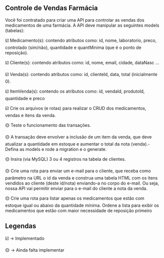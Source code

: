 ## Controle de Vendas Farmácia 

Você foi contratado para criar uma API para controlar as vendas dos medicamentos de uma farmácia.
A API deve manipular as seguintes models (tabelas):

☑️ Medicamento(s): contendo atributos como: id, nome, laboratorio, preco, controlado (sim/não), quantidade e
quantMinima (que é o ponto de reposição).

☑️ Cliente(s): contendo atributos como: id, nome, email, cidade, dataNasc ...

☑️ Venda(s): contendo atributos como: id, clienteId, data, total (inicialmente 0).

☑️ ItemVenda(s): contendo os atributos como: id, vendaId, produtoId, quantidade e preco

☑️ Crie os arquivos (e rotas) para realizar o CRUD dos medicamentos, vendas e itens da venda.

🟡 Teste o funcionamento das transações.

🟡 A transação deve envolver a inclusão de um item da venda, que deve atualizar a quantidade em estoque e
aumentar o total da nota (venda).- Defina as models e rode a migration e o generate.

🟡 Insira (via MySQL) 3 ou 4 registros na tabela de clientes.

🟡 Crie uma rota para enviar um e-mail para o cliente, que receba como parâmetro na URL o id da venda e
construa uma tabela HTML com os itens vendidos ao cliente (deste id/nota) enviando-a no corpo do e-mail.
Ou seja, nossa API vai permitir enviar para o e-mail do cliente a nota da venda.

🟡 Crie uma rota para listar apenas os medicamentos que estão com estoque igual ou abaixo da quantidade
mínima. Ordene a lista para exibir os medicamentos que estão com maior necessidade de reposição primeiro


## Legendas 

☑️ -> Implementado 

🟡 -> Ainda falta implementar 
